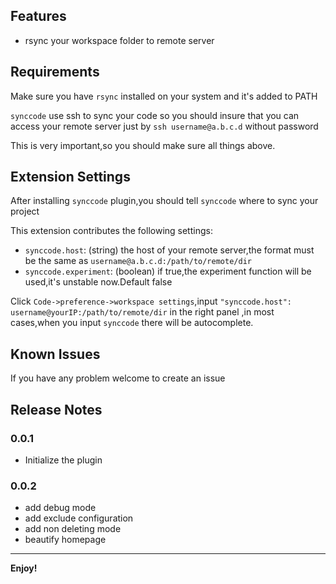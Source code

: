 ## Features

* rsync your workspace folder to remote server


## Requirements

Make sure you have `rsync` installed on your system and it's added to PATH

`synccode` use ssh to sync your code so you should insure that you can access your remote server
just by `ssh username@a.b.c.d` without password

This is very important,so you should make sure all things above.

## Extension Settings

After installing `synccode` plugin,you should tell `synccode` where to sync your project

This extension contributes the following settings:

* `synccode.host`: (string) the host of your remote server,the format must be the same as `username@a.b.c.d:/path/to/remote/dir`
* `synccode.experiment`: (boolean) if true,the experiment function will be used,it's unstable now.Default false

Click `Code->preference->workspace settings`,input `"synccode.host": username@yourIP:/path/to/remote/dir` in the right panel
,in most cases,when you input `synccode` there will be autocomplete.

## Known Issues

If you have any problem welcome to create an issue

## Release Notes


### 0.0.1
* Initialize the plugin

### 0.0.2
* add debug mode
* add exclude configuration
* add non deleting mode
* beautify homepage



---

**Enjoy!**
